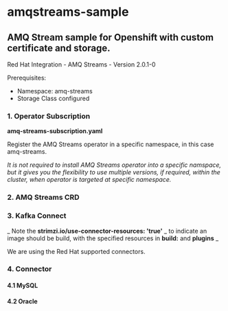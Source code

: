 # amqstreams-sample

## AMQ Stream sample for Openshift with custom certificate and storage.

Red Hat Integration - AMQ Streams - Version 2.0.1-0  

Prerequisites:

* Namespace: amq-streams
* Storage Class configured

### 1. Operator Subscription

__amq-streams-subscription.yaml__

Register the AMQ Streams operator in a specific namespace, in this case amq-streams. 

_It is not required to install AMQ Streams operator into a specific namspace, but it gives you the flexibility to use multiple versions, if required, within the cluster, when operator is targeted at specific namespace._

### 2. AMQ Streams CRD
### 3. Kafka Connect
_
Note the __strimzi.io/use-connector-resources: 'true'__ _ to indicate an image should be build, with the specified resources in __build:__ and __plugins__ 
_

We are using the Red Hat supported connectors.
### 4. Connector
#### 4.1 MySQL
#### 4.2 Oracle
